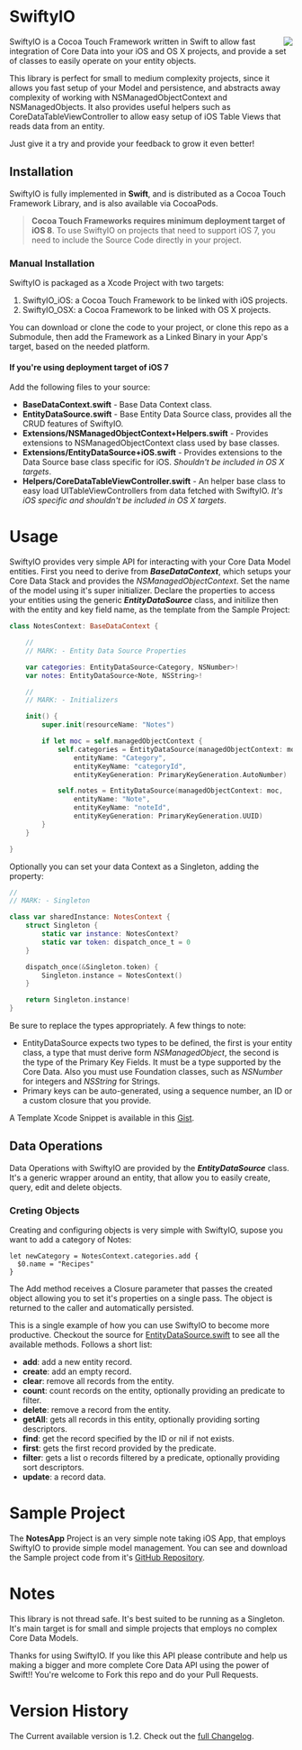 # SwiftyIO
<img src="https://dl.dropboxusercontent.com/u/31981409/GitHub/SwiftyIO/Images/SwiftyIORoundedIcon_Logo.png" align="right" />

SwiftyIO is a Cocoa Touch Framework written in Swift to allow fast integration of Core Data into your iOS and OS X projects, and provide a set of classes to easily operate on your entity objects.

This library is perfect for small to medium complexity projects, since it allows you fast setup of your Model and persistence, and abstracts away complexity of working with NSManagedObjectContext and NSManagedObjects. It also provides useful helpers such as CoreDataTableViewController to allow easy setup of iOS Table Views that reads data from an entity.

Just give it a try and provide your feedback to grow it even better!

## Installation
SwiftyIO is fully implemented in **Swift**, and is distributed as a Cocoa Touch Framework Library, and is also available via CocoaPods.

> **Cocoa Touch Frameworks requires minimum deployment target of iOS 8**. To use SwiftyIO on projects that need to support iOS 7, you need to include the Source Code directly in your project.

### Manual Installation
SwiftyIO is packaged as a Xcode Project with two targets:

1. SwiftyIO_iOS: a Cocoa Touch Framework to be linked with iOS projects.
2. SwiftyIO_OSX: a Cocoa Framework to be linked with OS X projects.

You can download or clone the code to your project, or clone this repo as a Submodule, then add the Framework as a Linked Binary in your App's target, based on the needed platform.

#### If you're using deployment target of iOS 7
Add the following files to your source:

* **BaseDataContext.swift** - Base Data Context class.
* **EntityDataSource.swift** - Base Entity Data Source class, provides all the CRUD features of SwiftyIO.
* **Extensions/NSManagedObjectContext+Helpers.swift** - Provides extensions to NSManagedObjectContext class used by base classes.
* **Extensions/EntityDataSource+iOS.swift** - Provides extensions to the Data Source base class specific for iOS. *Shouldn't be included in OS X targets*.
* **Helpers/CoreDataTableViewController.swift** - An helper base class to easy load UITableViewControllers from data fetched with SwiftyIO. *It's iOS specific and shouldn't be included in OS X targets*.

# Usage
SwiftyIO provides very simple API for interacting with your Core Data Model entities. First you need to derive from ***BaseDataContext***, which setups your Core Data Stack and provides the *NSManagedObjectContext*. Set the name of the model using it's super initializer. Declare the properties to access your entities using the generic ***EntityDataSource*** class, and initilize then with the entity and key field name, as the template from the Sample Project:

```swift
class NotesContext: BaseDataContext {

    //
    // MARK: - Entity Data Source Properties

    var categories: EntityDataSource<Category, NSNumber>!
    var notes: EntityDataSource<Note, NSString>!

    //
    // MARK: - Initializers

    init() {
        super.init(resourceName: "Notes")

        if let moc = self.managedObjectContext {
            self.categories = EntityDataSource(managedObjectContext: moc,
                entityName: "Category",
                entityKeyName: "categoryId",
                entityKeyGeneration: PrimaryKeyGeneration.AutoNumber)

            self.notes = EntityDataSource(managedObjectContext: moc,
                entityName: "Note",
                entityKeyName: "noteId",
                entityKeyGeneration: PrimaryKeyGeneration.UUID)
        }
    }

}
```

Optionally you can set your data Context as a Singleton, adding the property:

```Swift
//
// MARK: - Singleton

class var sharedInstance: NotesContext {
    struct Singleton {
        static var instance: NotesContext?
        static var token: dispatch_once_t = 0
    }

    dispatch_once(&Singleton.token) {
        Singleton.instance = NotesContext()
    }

    return Singleton.instance!
}
```

Be sure to replace the types appropriately. A few things to note:

* EntityDataSource expects two types to be defined, the first is your entity class, a type that must derive form *NSManagedObject*, the second is the type of the Primary Key Fields. It must be a type supported by the Core Data. Also you must use Foundation classes, such as *NSNumber* for integers and *NSString* for Strings.
* Primary keys can be auto-generated, using a sequence number, an ID or a custom closure that you provide.

A Template Xcode Snippet is available in this [Gist](https://gist.github.com/ravero/852e32e1e6fc5044d153).

## Data Operations
Data Operations with SwiftyIO are provided by the ***EntityDataSource*** class. It's a generic wrapper around an entity, that allow you to easily create, query, edit and delete objects.

### Creting Objects
Creating and configuring objects is very simple with SwiftyIO, supose you want to add a category of Notes:

```Swifty
let newCategory = NotesContext.categories.add {
  $0.name = "Recipes"
}
```

The Add method receives a Closure parameter that passes the created object allowing you to set it's properties on a single pass. The object is returned to the caller and automatically persisted.

This is a single example of how you can use SwiftyIO to become more productive. Checkout the source for [EntityDataSource.swift](https://github.com/ravero/SwiftyIO/blob/master/CoreDataContext/EntityDataSource.swift) to see all the available methods. Follows a short list:

* **add**: add a new entity record.
* **create**: add an empty record.
* **clear**: remove all records from the entity.
* **count**: count records on the entity, optionally providing an predicate to filter.
* **delete**: remove a record from the entity.
* **getAll**: gets all records in this entity, optionally providing sorting descriptors.
* **find**: get the record specified by the ID or nil if not exists.
* **first**: gets the first record provided by the predicate.
* **filter**: gets a list o records filtered by a predicate, optionally providing sort descriptors.
* **update**: a record data.

# Sample Project
The **NotesApp** Project is an very simple note taking iOS App, that employs SwiftyIO to provide simple model management. You can see and download the Sample project code from it's [GitHub Repository](https://github.com/ravero/NotesApp).

# Notes
This library is not thread safe. It's best suited to be running as a Singleton. It's main target is for small and simple projects that employs no complex Core Data Models.

Thanks for using SwiftyIO. If you like this API please contribute and help us making a bigger and more complete Core Data API using the power of Swift!! You're welcome to Fork this repo and do your Pull Requests.

# Version History
The Current available version is 1.2. Check out the [full Changelog](CHANGELOG.md).
